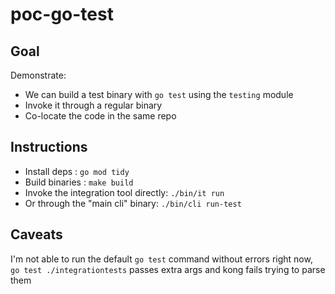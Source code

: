 # poc-go-test

## Goal

Demonstrate: 
- We can build a test binary with `go test` using the `testing` module
- Invoke it through a regular binary
- Co-locate the code in the same repo

## Instructions 
- Install deps : `go mod tidy`
- Build binaries : `make build`
- Invoke the integration tool directly: `./bin/it run`
- Or through the "main cli" binary: `./bin/cli run-test`

## Caveats

I'm not able to run the default `go test` command without errors right now,   
`go test ./integrationtests` passes extra args and kong fails trying to parse them